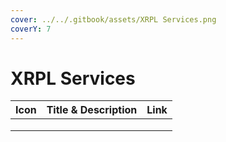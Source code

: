 ```yaml
---
cover: ../../.gitbook/assets/XRPL Services.png
coverY: 7
---
```


# XRPL Services

| Icon | Title & Description | Link |
| ---- | ------------------- | ---- |
|      |                     |      |
|      |                     |      |
|      |                     |      |
